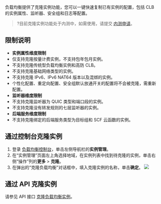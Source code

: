 负载均衡提供了克隆实例功能，您可以一键快速复制已有实例的配置，包括 CLB 的实例属性、监听器、安全组和日志等配置。
>?目前克隆实例功能处于内测中，如需使用，请提交 [内测申请](https://cloud.tencent.com/apply/p/1akuvsmyn0g)。
>

## 限制说明
- **实例属性维度限制**
 - 仅支持克隆按量计费实例，不支持包年包月实例。
 - 不支持克隆传统型负载均衡实例和高防 CLB。
 - 不支持克隆基础网络类型的实例。
 - 不支持克隆 IPv6、IPv6 NAT64 版本以及混绑的实例。
 - 个性化配置、重定向配置、安全组默认放通开关的配置将不会被克隆，需重新配置。
- **监听器维度限制**
 - 不支持克隆监听器为 QUIC 类型和端口段的实例。
 - 不支持克隆没有转发规则的七层监听器的实例。
- **后端服务维度限制**
- 不支持克隆绑定的后端服务类型为目标组和 SCF 云函数的实例。



## 通过控制台克隆实例
1. 登录 [负载均衡控制台](https://console.cloud.tencent.com/clb)，单击左侧导航栏的**实例管理**。
2. 在“实例管理”页面左上角选择地域，在实例列表中找到待克隆的实例，单击右侧“操作”列的**更多** > **克隆**。
3. 在弹出的“克隆负载均衡”对话框中，填入克隆实例的名称，单击**确定**。
![](https://qcloudimg.tencent-cloud.cn/raw/6ec0f4e28f35efc33c3c5d6ee4fde802.png)


## 通过 API 克隆实例
请参见 API 接口 [克隆负载均衡实例](https://cloud.tencent.com/document/product/214/64874)。
